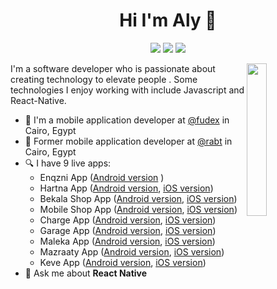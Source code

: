 
<h1 align="center">Hi I'm Aly 👋</h1>
<p align="center">
    <a href="https://twitter.com/aly_faraj"><img src="https://img.shields.io/badge/twitter-%231FA1F1?style=flat&logo=twitter&logoColor=white"/></a>
    <a href="https://www.linkedin.com/in/alyfaraj"><img src="https://img.shields.io/badge/linkedin-%230177B5?style=flat&logo=linkedin&logoColor=white"/></a>
    <a href="https://www.instagram.com/alyfaraj"><img src="https://img.shields.io/badge/instagram-%23E4415F?style=flat&logo=instagram&logoColor=white"/></a>
  </p>
  
  <img src="https://www.codemade.io/wp-content/uploads/2018/04/hire-angularjs-developers-offshore-angularjs-programmers-152343160384kng.png" align="right" width="25%"/>

I'm a software developer who is passionate about creating technology to elevate people . Some technologies I enjoy working with include Javascript and React-Native.

- 🔭 I'm a mobile application developer at [@fudex](https://fudex.com.sa) in Cairo, Egypt
-  🔭 Former mobile application developer at [@rabt](https://www.rabt.tech) in Cairo, Egypt 
- 🔍 I have 9 live apps: 
  - Enqzni App ([Android version](https://play.google.com/store/apps/details?id=com.rabthelpme) )
   - Hartna App ([Android version](https://play.google.com/store/apps/details?id=com.haretnaa), [iOS version](https://apps.apple.com/app/apple-store/id1547825881#?platform=iphone))
   - Bekala Shop App ([Android version](https://play.google.com/store/apps/details?id=com.rabtbekalashop), [iOS version](https://apps.apple.com/app/apple-store/id1546895933))
   - Mobile Shop App ([Android version](https://play.google.com/store/apps/details?id=com.rabtmobileshop), [iOS version](https://apps.apple.com/app/apple-store/id1546770443))
   - Charge App ([Android version](https://play.google.com/store/apps/details?id=com.rabtcharge), [iOS version](https://apps.apple.com/app/apple-store/id1542962160))
   - Garage App ([Android version](https://play.google.com/store/apps/details?id=com.rabtgarage), [iOS version](https://apps.apple.com/app/apple-store/id1535385757))
   - Maleka App ([Android version](https://play.google.com/store/apps/details?id=com.maleka), [iOS version](https://apps.apple.com/app/apple-store/id1537734107))
   - Mazraaty App ([Android version](https://play.google.com/store/apps/details?id=com.mazraatyApp), [iOS version](https://apps.apple.com/app/apple-store/id1531569009))
  - Keve App ([Android version](https://play.google.com/store/apps/details?id=com.keve), [iOS version](https://apps.apple.com/app/apple-store/id1522846596))
- 💬 Ask me about **React Native**
